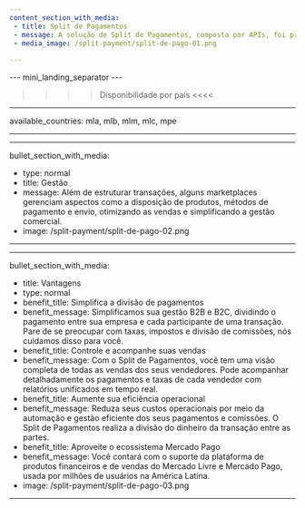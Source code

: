 ```yaml
---
content_section_with_media: 
 - title: Split de Pagamentos
 - message: A solução de Split de Pagamentos, composta por APIs, foi projetada para fornecer serviços de Provedor de Serviços de Pagamento (PSP) a vendedores em modelos de marketplace. Os marketplaces são plataformas de comércio eletrônico que conectam vendedores e compradores, oferecendo um ambiente unificado para vendas online, ampliando o alcance e a conversão.
 - media_image: /split-payment/split-de-pago-01.png
 
---
```


--- mini_landing_separator ---

>>>> Disponibilidade por país <<<<
---
available_countries: mla, mlb, mlm, mlc, mpe

---

---
bullet_section_with_media:
 - type: normal
 - title: Gestão
 - message: Além de estruturar transações, alguns marketplaces gerenciam aspectos como a disposição de produtos, métodos de pagamento e envio, otimizando as vendas e simplificando a gestão comercial.
 - image: /split-payment/split-de-pago-02.png
---

---
bullet_section_with_media: 
 - title: Vantagens
 - type: normal
 - benefit_title: Simplifica a divisão de pagamentos
 - benefit_message: Simplificamos sua gestão B2B e B2C, dividindo o pagamento entre sua empresa e cada participante de uma transação. Pare de se preocupar com taxas, impostos e divisão de comissões, nós cuidamos disso para você.
 - benefit_title: Controle e acompanhe suas vendas
 - benefit_message: Com o Split de Pagamentos, você tem uma visão completa de todas as vendas dos seus vendedores. Pode acompanhar detalhadamente os pagamentos e taxas de cada vendedor com relatórios unificados em tempo real.
 - benefit_title: Aumente sua eficiência operacional
 - benefit_message: Reduza seus custos operacionais por meio da automação e gestão eficiente dos seus pagamentos e comissões. O Split de Pagamentos realiza a divisão do dinheiro da transação entre as partes.
 - benefit_title: Aproveite o ecossistema Mercado Pago
 - benefit_message: Você contará com o suporte da plataforma de produtos financeiros e de vendas do Mercado Livre e Mercado Pago, usada por milhões de usuários na América Latina.
 - image: /split-payment/split-de-pago-03.png
---
